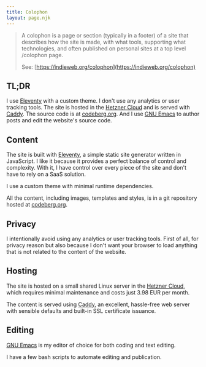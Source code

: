 ```yaml
---
title: Colophon
layout: page.njk
---
```


> A colophon is a page or section (typically in a footer) of a site that describes how the site is made, with what tools, supporting what technologies, and often published on personal sites at a top level /colophon page.
>
> See: [https://indieweb.org/colophon](https://indieweb.org/colophon)


## TL;DR

I use [Eleventy](https://www.11ty.dev/) with a custom theme. I don't use any analytics or user tracking tools.
The site is hosted in the [Hetzner Cloud](https://www.hetzner.com/) and is served with [Caddy](https://caddyserver.com/).
The source code is at [codeberg.org](https://codeberg.org/dsdolzhenko/dolzhenko.me).
And I use [GNU Emacs](https://www.gnu.org/software/emacs/) to author posts and edit the website's source code.

## Content

The site is built with [Eleventy](https://www.11ty.dev/), a simple static site generator written in JavaScript.
I like it because it provides a perfect balance of control and complexity.
With it, I have control over every piece of the site and don't have to rely on a SaaS solution.

I use a custom theme with minimal runtime dependencies.

All the content, including images, templates and styles, is in a git repository hosted at [codeberg.org](https://codeberg.org/dsdolzhenko/dolzhenko.me).

## Privacy

I intentionally avoid using any analytics or user tracking tools. First of all, for privacy reason but also because I don't want your browser to load anything that is not related to the content of the website.

## Hosting

The site is hosted on a small shared Linux server in the [Hetzner Cloud](https://www.hetzner.com/), which requires minimal maintenance and costs just 3.98 EUR per month.

The content is served using [Caddy](https://caddyserver.com/), an excellent, hassle-free web server with sensible defaults and built-in SSL certificate issuance.

## Editing

[GNU Emacs](https://www.gnu.org/software/emacs/) is my editor of choice for both coding and text editing.

I have a few bash scripts to automate editing and publication.
